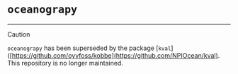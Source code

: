 # `oceanograpy`
___

> [!CAUTION]
> `oceanograpy` has been superseded by the package [`kval`]([https://github.com/oyvfoss/kobbe](https://github.com/NPIOcean/kval). This repository is no longer maintained. 

